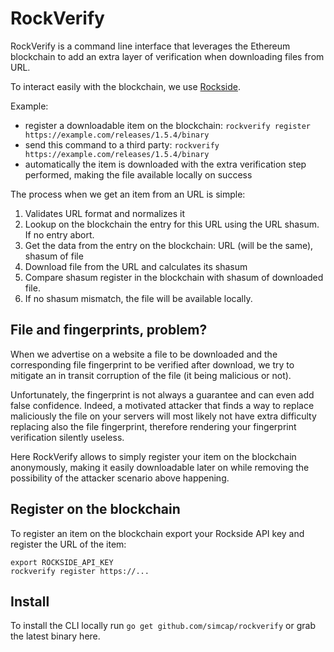 # RockVerify

RockVerify is a command line interface that leverages the Ethereum blockchain to add an extra layer of verification 
when downloading files from URL.

To interact easily with the blockchain, we use [Rockside](https://www.rockside.io).

Example:

* register a downloadable item on the blockchain: `rockverify register https://example.com/releases/1.5.4/binary` 
* send this command to a third party: `rockverify https://example.com/releases/1.5.4/binary`
* automatically the item is downloaded with the extra verification step performed, making the file available locally on success 
  
The process when we get an item from an URL is simple: 

1. Validates URL format and normalizes it
2. Lookup on the blockchain the entry for this URL using the URL shasum. If no entry abort.
3. Get the data from the entry on the blockchain: URL (will be the same), shasum of file
4. Download file from the URL and calculates its shasum
5. Compare shasum register in the blockchain with shasum of downloaded file.
6. If no shasum mismatch, the file will be available locally.

## File and fingerprints, problem?

When we advertise on a website a file to be downloaded and the corresponding file fingerprint to be verified after download,
we try to mitigate an in transit corruption of the file (it being malicious or not). 

Unfortunately, the fingerprint is not always a guarantee and can even add false confidence. Indeed, a motivated attacker that finds 
a way to replace maliciously the file on your servers will most likely not have extra difficulty replacing also the file fingerprint, 
therefore rendering your fingerprint verification silently useless.

Here RockVerify allows to simply register your item on the blockchain anonymously, making it easily downloadable later on while removing
the possibility of the attacker scenario above happening.

## Register on the blockchain

To register an item on the blockchain export your Rockside API key and register the URL of the item:

```console
export ROCKSIDE_API_KEY
rockverify register https://...
``` 

## Install

To install the CLI locally run `go get github.com/simcap/rockverify` or grab the latest binary here.
